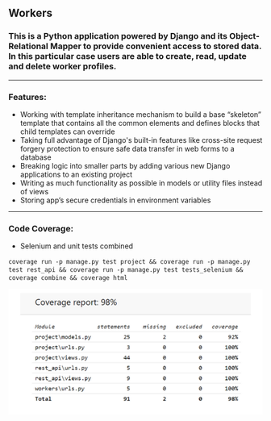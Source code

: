 ## Workers
### This is a Python application powered by Django and its Object-Relational Mapper to provide convenient access to stored data. In this particular case users are able to create, read, update and delete worker profiles. 

--------------------------------------------------

### Features:
* Working with template inheritance mechanism to build a base “skeleton” template that contains all the common elements and defines blocks that child templates can override
* Taking full advantage of Django's built-in features like cross-site request forgery protection to ensure safe data transfer in web forms to a database
* Breaking logic into smaller parts by adding various new Django applications to an existing project 
* Writing as much functionality as possible in models or utility files instead of views 
* Storing app’s secure credentials in environment variables

--------------------------------------------------

### Code Coverage:
* Selenium and unit tests combined

```
coverage run -p manage.py test project && coverage run -p manage.py test rest_api && coverage run -p manage.py test tests_selenium && coverage combine && coverage html

```

<img src="https://github.com/mjaroszewski1979/workers-in/blob/main/coverage_report.png">


